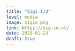 ```yaml
---
title: "Sigi-I/O"
level: media
image: sigio.png
link: https://sig-io.nl/
date: 2020-01-29
draft: true
---
```

